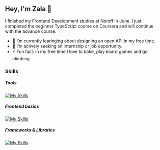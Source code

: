 ## Hey, I'm Zala 👋

I finished my Frontend Development studies at Noroff in June. I just completed the beginner TypeScript course on Coursera and will continue with the advance course.

- 🔭 I’m currently learinging about designing an open API in my free time.
- 🤔 I’m actively seeking an internship or job opportunity.
- ⚡ Fun fact: in my free time I love to bake, play board games and go climbing.

### Skills

##### Tools
[![My Skills](https://skillicons.dev/icons?i=figma)](https://skillicons.dev)

##### Frontend basics
[![My Skills](https://skillicons.dev/icons?i=html,css,js,ts)](https://skillicons.dev)

##### Frameworks & Libraries
[![My Skills](https://skillicons.dev/icons?i=bootstrap,sass,react,vite,tailwind)](https://skillicons.dev)
